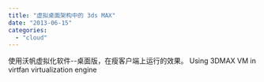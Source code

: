 ```yaml
---
title: "虚拟桌面架构中的 3ds MAX"
date: "2013-06-15"
categories: 
  - "cloud"
---
```


使用沃帆虚拟化软件--桌面版，在瘦客户端上运行的效果。 Using 3DMAX VM in virtfan virtualization engine
